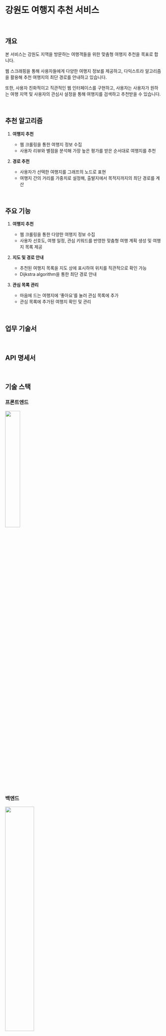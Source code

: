 # 강원도 여행지 추천 서비스
<br>

## 개요
  본 서비스는 강원도 지역을 방문하는 여행객들을 위한 맞춤형 여행지 추천을 목표로 합니다. 
  
  웹 스크래핑을 통해 사용자들에게 다양한 여행지 정보를 제공하고, 다익스트라 알고리즘을 활용해 추천 여행지의 최단 경로를 안내하고 있습니다. 

  또한, 사용자 친화적이고 직관적인 웹 인터페이스를 구현하고, 사용자는 사용자가 원하는 여행 지역 및 사용자의 관심사 설정을 통해 여행지를 검색하고 추천받을 수 있습니다.

<br>


## 추천 알고리즘

1. **여행지 추천**
    - 웹 크롤링을 통한 여행지 정보 수집
    - 사용자 리뷰와 별점을 분석해 가장 높은 평가를 받은 순서대로 여행지를 추천
      
2. **경로 추천**
    - 사용자가 선택한 여행지를 그래프의 노드로 표현
    - 여행지 간의 거리를 가중치로 설정해, 출발지에서 목적지까지의 최단 경로를 계산
  
<br>


## 주요 기능

1. **여행지 추천**
   - 웹 크롤링을 통한 다양한 여행지 정보 수집
   - 사용자 선호도, 여행 일정, 관심 키워드를 반영한 맞춤형 여행 계획 생성 및 여행지 목록 제공

2. **지도 및 경로 안내**
   - 추천된 여행지 목록을 지도 상에 표시하여 위치를 직관적으로 확인 가능
   - Dijkstra algorithm을 통한 최단 경로 안내

4. **관심 목록 관리**
   - 마음에 드는 여행지에 ‘좋아요’를 눌러 관심 목록에 추가
   - 관심 목록에 추가된 여행지 확인 및 관리
  
<br>

## 업무 기술서


<br>

## API 명세서



<br>

## 기술 스택

### 프론트엔드
<img width="31%" src="https://github.com/jungmin827/jungmin/assets/165762129/97ca598f-87f4-4474-9b76-34e38b2f11cc">


### 백엔드
<img width="43%" src="https://github.com/jungmin827/jungmin/assets/165762129/db3c1117-10b7-4e40-9026-ab973956738b">


### 데이터베이스
<img width="13%" src="https://github.com/jungmin827/jungmin/assets/165762129/3a7b9418-43d7-45b7-a389-fef790b8364c">


<br>

## 시스템 구성도
<p align="center">
  <img width="80%" src="https://github.com/jungmin827/jungmin/assets/165762129/863aec09-cf4f-4491-98c8-91d7015aab9a">
</p>




<br>
<br>

## 작품 포스터
<br>
<p align="center">
  <img width="60%" src="https://github.com/jungmin827/jungmin/assets/165762129/a5feecd3-577d-44f7-beca-c995fd7210e7">
</p>

